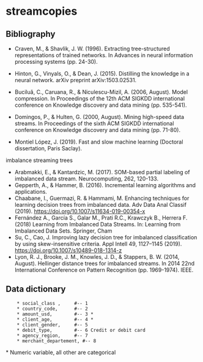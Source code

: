 # streamcopies

## Bibliography

* Craven, M., & Shavlik, J. W. (1996). Extracting tree-structured representations of trained networks. In Advances in neural information processing systems (pp. 24-30).
* Hinton, G., Vinyals, O., & Dean, J. (2015). Distilling the knowledge in a neural network. arXiv preprint arXiv:1503.02531.
* Buciluǎ, C., Caruana, R., & Niculescu-Mizil, A. (2006, August). Model compression. In Proceedings of the 12th ACM SIGKDD international conference on Knowledge discovery and data mining (pp. 535-541).

* Domingos, P., & Hulten, G. (2000, August). Mining high-speed data streams. In Proceedings of the sixth ACM SIGKDD international conference on Knowledge discovery and data mining (pp. 71-80).
* Montiel López, J. (2019). Fast and slow machine learning (Doctoral dissertation, Paris Saclay).

imbalance streaming trees

* Arabmakki, E., & Kantardzic, M. (2017). SOM-based partial labeling of imbalanced data stream. Neurocomputing, 262, 120-133.
* Gepperth, A., & Hammer, B. (2016). Incremental learning algorithms and applications.
* Chaabane, I., Guermazi, R. & Hammami, M. Enhancing techniques for learning decision trees from imbalanced data. Adv Data Anal Classif (2019). https://doi.org/10.1007/s11634-019-00354-x
* Fernández A., García S., Galar M., Prati R.C., Krawczyk B., Herrera F. (2018) Learning from Imbalanced Data Streams. In: Learning from Imbalanced Data Sets. Springer, Cham 
* Su, C., Cao, J. Improving lazy decision tree for imbalanced classification by using skew-insensitive criteria. Appl Intell 49, 1127–1145 (2019). https://doi.org/10.1007/s10489-018-1314-z
* Lyon, R. J., Brooke, J. M., Knowles, J. D., & Stappers, B. W. (2014, August). Hellinger distance trees for imbalanced streams. In 2014 22nd International Conference on Pattern Recognition (pp. 1969-1974). IEEE.

## Data dictionary

        * social_class ,     #-- 1
        * country_code,      #-- 2
        * amount_usd,        #-- 3 *
        * client_age,        #-- 4 *
        * client_gender,     #-- 5
        * debit_type,        #-- 6 Credit or debit card
        * agency_region,     #-- 7
        * merchant_departement, #-- 8

\* Numeric variable, all other are categorical
